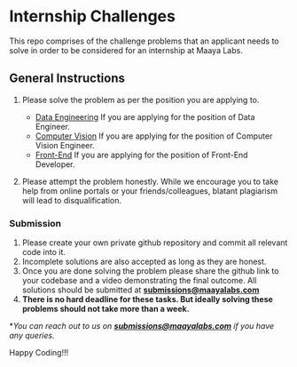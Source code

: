 # Internship Challenges
This repo comprises of the challenge problems that an applicant needs to solve in order
 to be considered for an internship at Maaya Labs.
 
## General Instructions

1. Please solve the problem as per the position you are applying to. 
    - [Data Engineering](data_engineering) If you are applying for the position of Data Engineer.
    - [Computer Vision](computer_vision) If you are applying for the position of Computer Vision Engineer.
    - [Front-End](frontend) If you are applying for the position of Front-End Developer.

2. Please attempt the problem honestly. While we encourage you to take help from online portals or your friends/colleagues, blatant plagiarism will lead to disqualification. 


### Submission

1. Please create your own private github repository and commit all relevant code into it.
2. Incomplete solutions are also accepted as long as they are honest. 
3. Once you are done solving the problem please share the github link to your codebase and a video demonstrating the
 final outcome. All solutions should be submitted at **submissions@maayalabs.com**
 4. **There is no hard deadline for these tasks. But ideally solving these problems should not take more than a week.**

**You can reach out to us on **submissions@maayalabs.com** if you have any queries.*

Happy Coding!!!


